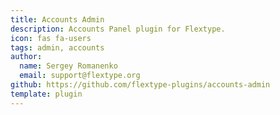 ```yaml
---
title: Accounts Admin
description: Accounts Panel plugin for Flextype.
icon: fas fa-users
tags: admin, accounts
author:
  name: Sergey Romanenko
  email: support@flextype.org
github: https://github.com/flextype-plugins/accounts-admin
template: plugin
---
```

